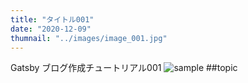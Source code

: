 ```yaml
---
title: "タイトル001"
date: "2020-12-09"
thumnail: "../images/image_001.jpg"
---
```


Gatsby ブログ作成チュートリアル001
![sample]("../images/image_001.jpg")
##topic
